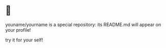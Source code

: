 # 🤔

youname/yourname is a special repository: its README.md will appear on your profile!

try it for your self!
